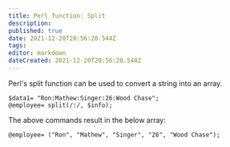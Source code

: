 ```yaml
---
title: Perl function: Split
description: 
published: true
date: 2021-12-20T20:56:20.544Z
tags: 
editor: markdown
dateCreated: 2021-12-20T20:56:20.544Z
---
```


Perl's split function can be used to convert a string into an array.


```
$data1= "Ron:Mathew:Singer:26:Wood Chase";
@employee= split(/:/, $info);
```
The above commands result in the below array:


```
@employee= ("Ron", "Mathew", "Singer", "26", "Wood Chase");

```

